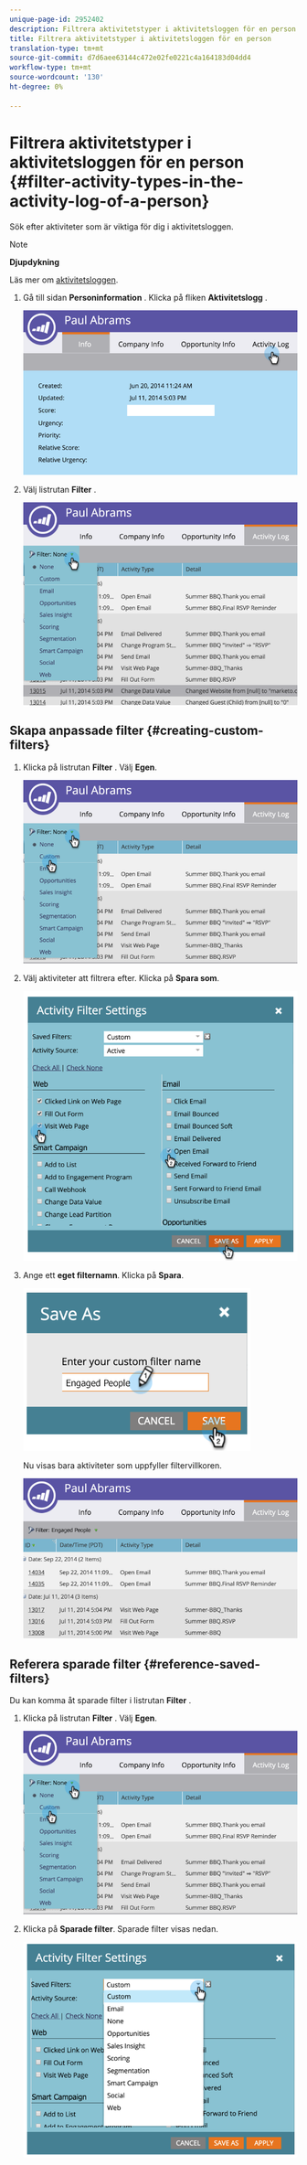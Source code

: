 ```yaml
---
unique-page-id: 2952402
description: Filtrera aktivitetstyper i aktivitetsloggen för en person - Marketo Docs - produktdokumentation
title: Filtrera aktivitetstyper i aktivitetsloggen för en person
translation-type: tm+mt
source-git-commit: d7d6aee63144c472e02fe0221c4a164183d04dd4
workflow-type: tm+mt
source-wordcount: '130'
ht-degree: 0%

---
```



# Filtrera aktivitetstyper i aktivitetsloggen för en person {#filter-activity-types-in-the-activity-log-of-a-person}

Sök efter aktiviteter som är viktiga för dig i aktivitetsloggen.

>[!NOTE]
>
>**Djupdykning**
>
>Läs mer om [aktivitetsloggen](locate-the-activity-log-for-a-person.md).

1. Gå till sidan **Personinformation** . Klicka på fliken **Aktivitetslogg** .

   ![](assets/one.png)

1. Välj listrutan **Filter** .

   ![](assets/two-3.png)

## Skapa anpassade filter {#creating-custom-filters}

1. Klicka på listrutan **Filter** . Välj **Egen**.

   ![](assets/three-3.png)

1. Välj aktiviteter att filtrera efter. Klicka på **Spara som**.

   ![](assets/image2015-4-27-22-3a55-3a43.png)

1. Ange ett **eget filternamn**. Klicka på **Spara**.

   ![](assets/five-1.png)

   Nu visas bara aktiviteter som uppfyller filtervillkoren.

   ![](assets/six-1.png)

## Referera sparade filter {#reference-saved-filters}

Du kan komma åt sparade filter i listrutan **Filter** .

1. Klicka på listrutan **Filter** . Välj **Egen**.

   ![](assets/seven-1.png)

1. Klicka på **Sparade filter**. Sparade filter visas nedan.

   ![](assets/eight.png)

